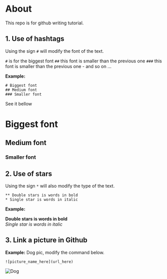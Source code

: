 # About

This repo is for github writing tutorial.

## 1. Use of hashtags

Using the sign `#` will modify the font of the text.

`#` is for the biggest font
`##` this font is smaller than the previous one
`###` this font is smaller than the previous one - and so on ...

**Example:**
```
# Biggest font
## Medium font
### Smaller font
```

See it bellow

# Biggest font
## Medium font
### Smaller font

## 2. Use of stars

Using the sign `*` will also modify the type of the text.

```
** Double stars is words in bold
* Single star is words in italic
```

**Example:**

**Double stars is words in bold**<br>
*Single star is words in italic*

## 3. Link a picture in Github

**Example:** Dog pic, modify the command below.
```
![picture_name_here](url_here)
```

![Dog](https://i.pinimg.com/736x/6f/9e/b7/6f9eb7ea30ea2558257131083c26f47b.jpg)
